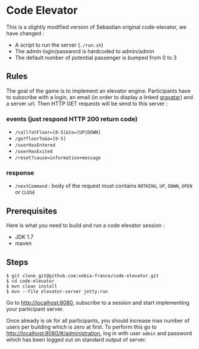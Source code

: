 Code Elevator
=============

This is a slightly modified version of Sebastian original code-elevator, we have changed :
* A script to run the server (`./run.sh`)
* The admin login/password is hardcoded to admin/admin
* The default number of potential passenger is bumped from 0 to 3


Rules
-----

The goal of the game is to implement an elevator engine. Participants have to subscribe with a login, an email (in order
to display a linked [gravatar](http://www.gravatar.com)) and a server url. Then HTTP GET requests will be send to this
server :

### events (just respond HTTP 200 return code)

- `/call?atFloor=[0-5]&to=[UP|DOWN]`
- `/go?floorToGo=[0-5]`
- `/userHasEntered`
- `/userHasExited`
- `/reset?cause=information+message`

### response

- `/nextCommand` : body of the request must contains `NOTHING`, `UP`, `DOWN`, `OPEN` or `CLOSE`

Prerequisites
-------------

Here is what you need to build and run a code elevator session :

- JDK 1.7
- maven

Steps
-----

    $ git clone git@github.com:xebia-france/code-elevator.git
    $ cd code-elevator
    $ mvn clean install
    $ mvn --file elevator-server jetty:run

Go to [http://localhost:8080](http://localhost:8080), subscribe to a session and start implementing your participant
server.

Once already is ok for all participants, you should increase max number of users per building which is zero at first. To
perform this go to [http://localhost:8080/#/administration](http://localhost:8080/#/administration), log in with user
`admin` and password which has been logged out on standard output of server.
